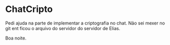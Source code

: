 # ChatCripto

Pedi ajuda na parte de implementar a criptografia no chat.
Não sei mexer no git ent ficou o arquivo do servidor do servidor de Elias.

Boa noite.
